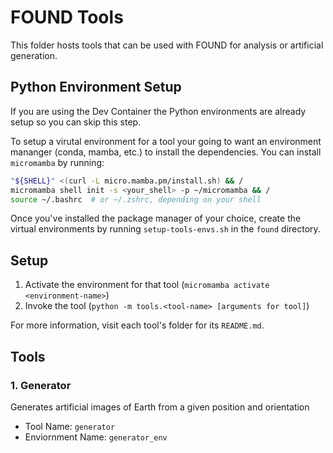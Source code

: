 # FOUND Tools
This folder hosts tools that can be used with FOUND for analysis or artificial generation.

## Python Environment Setup
If you are using the Dev Container the Python environments are already setup so you can skip this step.  

To setup a virutal environment for a tool your going to want an environment mananger (conda, mamba, etc.) to install the dependencies. You can install `micromamba` by running:
```bash
"${SHELL}" <(curl -L micro.mamba.pm/install.sh) && /
micromamba shell init -s <your_shell> -p ~/micromamba && /
source ~/.bashrc  # or ~/.zshrc, depending on your shell
```
Once you've installed the package manager of your choice, create the virtual environments by running `setup-tools-envs.sh` in the `found` directory.

## Setup
1. Activate the environment for that tool (`micromamba activate <environment-name>`)
2. Invoke the tool (`python -m tools.<tool-name> [arguments for tool]`)

For more information, visit each tool's folder for its `README.md`.

## Tools
### 1. Generator
   
Generates artificial images of Earth from a given position and orientation
- Tool Name: `generator`
- Enviornment Name: `generator_env`